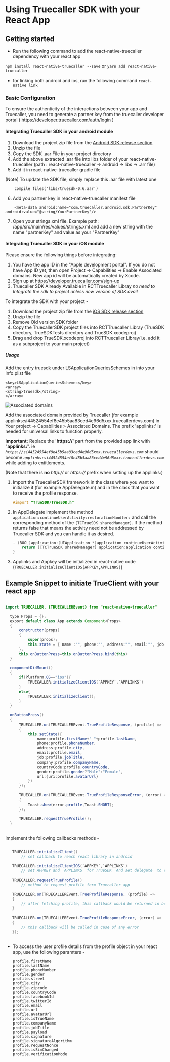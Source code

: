 # Using Truecaller SDK with your React App

## Getting started

- Run the following command to add the react-native-truecaller dependency with your react app

`npm install react-native-truecaller --save` or `yarn add react-native-truecaller`

- for linking both android and ios, run the following command
`
	react-native link
`
  
### Basic Configuration

To ensure the authenticity of the interactions between your app and Truecaller, you need to generate a partner key from the truecaller developer portal ( https://developer.truecaller.com/auth/login )

#### Integrating Truecaller SDK in your android module

1. Download the project zip file from the [Android SDK release section](https://github.com/truecaller/android-sdk)
2. Unzip the file
3. Copy the SDK .aar File in your project directory
4. Add the above extracted .aar file into libs folder of your react-native-truecaller (path : react-native-truecaller -> android -> libs -> .arr file)
5. Add it in react-native-truecaller gradle file

(Note) To update the SDK file, simply replace this .aar file with latest one
```
	compile files('libs/truesdk-0.6.aar')
```
	
6. Add you partner key in react-native-truecaller manifest file

```
	<meta-data android:name="com.truecaller.android.sdk.PartnerKey" android:value="@string/YourPartnerKey"/>
```

7. Open your strings.xml file. Example path: /app/src/main/res/values/strings.xml and add a new string with the name "partnerKey" and value as your "PartnerKey"

#### Integrating Truecaller SDK in your iOS module

Please ensure the following things before integrating:

1. You have the app ID in the "Apple development portal". If you do not have App ID yet, then open Project -> Capabilities -> Enable Associated domains. New app id will be automatically created by Xcode.
2. Sign up at https://developer.truecaller.com/sign-up
3. Truecaller SDK Already Available in RCTTruecaller Libray *no need to Integrate the sdk to project unless new version of SDK avail*

To integrate the SDK with your project -

1. Download the project zip file from the [iOS SDK release section](https://github.com/truecaller/ios-sdk/releases)
2. Unzip the file
3. Remove Old version SDK folder
4. Copy the TruecallerSDK project files into RCTTruecaller Libray (TrueSDK directory, TrueSDKTests directory and TrueSDK.xcodeproj)
5. Drag and drop TrueSDK.xcodeproj into RCTTruecaller Libray(i.e. add it as a subproject to your main project)


##### Usage

Add the entry truesdk under LSApplicationQueriesSchemes in into your Info.plist file

```
<key>LSApplicationQueriesSchemes</key>
<array>
<string>truesdk</string>
</array>
```

![Associated domains](https://raw.githubusercontent.com/truecaller/ios-sdk/master/documentation/images/associated-domains.png)

Add the associated domain provided by Truecaller (for example applinks:si44524554ef8e45b5aa83ced4e96d5xxx.truecallerdevs.com) in Your project -> Capabilities > Associated Domains. The prefix 'applinks:' is needed for universal links to function properly. 

**Important:** Replace the '**https://**' part from the provided app link with "**applinks:**". ie _`https://si44524554ef8e45b5aa83ced4e96d5xxx.truecallerdevs.com`_ should become _`applinks:si44524554ef8e45b5aa83ced4e96d5xxx.truecallerdevs.com`_ while adding to entitlements.

(Note that there is **no** _http://_ or _https://_ prefix when setting up the applinks:)


1. Import the TruecallerSDK framework in the class where you want to initialize it (for example AppDelegate.m) and in the class that you want to receive the profile response. 

    ```objectivec
    #import "TrueSDK/TrueSDK.h"
    ```

2. In AppDelegate implement the method `application:continueUserActivity:restorationHandler:` and call the corresponding method of the `[TCTrueSDK sharedManager]`. 
If the method returns false that means the activity need not be addressed by Truecaller SDK and you can handle it as desired.

    ```objectivec
    - (BOOL)application:(UIApplication *)application continueUserActivity:(NSUserActivity *)userActivity restorationHandler:(void (^)(NSArray *restorableObjects))restorationHandler {
        return [[TCTrueSDK sharedManager] application:application continueUserActivity:userActivity restorationHandler:restorationHandler];
    }
    ```

3. Applinks and Appkey will be initialized in react-native code (`TRUECALLER.initializeClientIOS(APPKEY,APPLINKS)`)


## Example Snippet to initiate TrueClient with your react app 

  ``` java
  
  import TRUECALLER, {TRUECALLEREvent} from "react-native-truecaller"

	type Props = {};
	export default class App extends Component<Props> 
	{
  		constructor(props) 
  		{
			super(props);
			this.state = { name :"", phone:"", address:"", email:"", job:"", company:"", countryCode:"", gender:"", url:avatar, 
		};
		this.onButtonPress=this.onButtonPress.bind(this)
  	}
	
	componentDidMount()
	{
		if(Platform.OS=="ios"){
			TRUECALLER.initializeClientIOS(`APPKEY`,`APPLINKS`)
		}
		else{
			TRUECALLER.initializeClient();
		}
	}
	
	onButtonPress()
	{
		TRUECALLER.on(TRUECALLEREvent.TrueProfileResponse, (profile) => 
		{
			this.setState({
				name:profile.firstName+" "+profile.lastName,
				phone:profile.phoneNumber,
				address:profile.city,
				email:profile.email,
				job:profile.jobTitle,
				company:profile.companyName,
				countryCode:profile.countryCode,
				gender:profile.gender?"Male":"Female",
				url:{uri:profile.avatarUrl}
			})
		});
		
		TRUECALLER.on(TRUECALLEREvent.TrueProfileResponseError, (error) => 
		{
			Toast.show(error.profile,Toast.SHORT);
		});
		
		TRUECALLER.requestTrueProfile();
	}
	
 ```
 
 Implement the following callbacks methods -
 
 ```java
	
	TRUECALLER.initializeClient()
		// set callback to reach react library in android
	
	TRUECALLER.initializeClientIOS(`APPKEY`,`APPLINKS`)
		// set APPKEY and  APPLINKS  for TrueSDK  And set delegate  to reach react library in ios
	
	TRUECALLER.requestTrueProfile()  
		// method to request profile form Truecaller app
	
	TRUECALLER.on(TRUECALLEREvent.TrueProfileResponse, (profile) => 
	{
		// after fetching profile, this callback would be returned in both android and ios
	}
	
	TRUECALLER.on(TRUECALLEREvent.TrueProfileResponseError, (error) => 
	{
		// this callback will be called in case of any error
	});
	
```   
     
- To access the user profile details from the profile object in your react app, use the following paramters - 

  ```
  profile.firstName  
  profile.lastName
  profile.phoneNumber
  profile.gender
  profile.street
  profile.city
  profile.zipcode
  profile.countryCode
  profile.facebookId
  profile.twitterId
  profile.email
  profile.url
  profile.avatarUrl
  profile.isTrueName
  profile.companyName
  profile.jobTitle
  profile.payload
  profile.signature
  profile.signatureAlgorithm
  profile.requestNonce
  profile.isSimChanged
  profile.verificationMode
  
  ```
